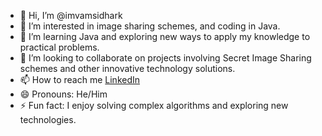 - 👋 Hi, I’m @imvamsidhark
- 👀 I’m interested in image sharing schemes, and coding in Java.
- 🌱 I’m learning Java and exploring new ways to apply my knowledge to practical problems.
- 💞️ I’m looking to collaborate on projects involving Secret Image Sharing schemes and other innovative technology solutions.
- 📫 How to reach me [LinkedIn](www.linkedin.com/in/vamsidhar-kolukuluri)
- 😄 Pronouns: He/Him
- ⚡ Fun fact: I enjoy solving complex algorithms and exploring new technologies.

<!---
imvamsidhark/imvamsidhark is a ✨ special ✨ repository because its `README.md` (this file) appears on your GitHub profile.
You can click the Preview link to take a look at your changes.
--->
